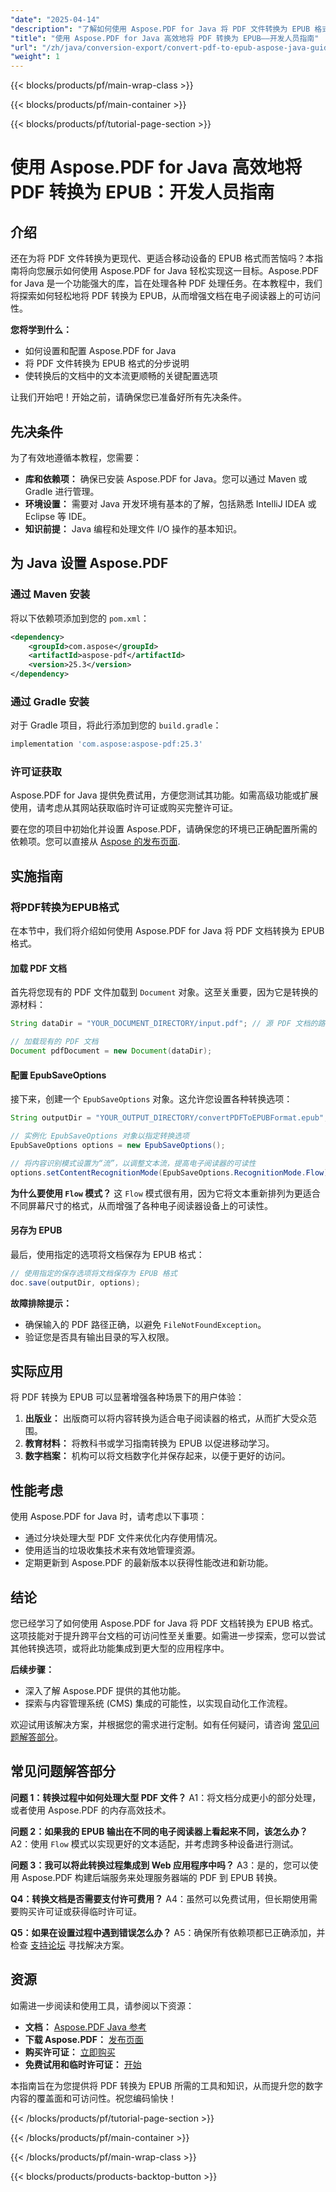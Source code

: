```yaml
---
"date": "2025-04-14"
"description": "了解如何使用 Aspose.PDF for Java 将 PDF 文件转换为 EPUB 格式。本指南提供分步说明、关键配置选项以及优化转换后文档文本流的技巧。"
"title": "使用 Aspose.PDF for Java 高效地将 PDF 转换为 EPUB——开发人员指南"
"url": "/zh/java/conversion-export/convert-pdf-to-epub-aspose-java-guide/"
"weight": 1
---
```


{{< blocks/products/pf/main-wrap-class >}}

{{< blocks/products/pf/main-container >}}

{{< blocks/products/pf/tutorial-page-section >}}
# 使用 Aspose.PDF for Java 高效地将 PDF 转换为 EPUB：开发人员指南

## 介绍

还在为将 PDF 文件转换为更现代、更适合移动设备的 EPUB 格式而苦恼吗？本指南将向您展示如何使用 Aspose.PDF for Java 轻松实现这一目标。Aspose.PDF for Java 是一个功能强大的库，旨在处理各种 PDF 处理任务。在本教程中，我们将探索如何轻松地将 PDF 转换为 EPUB，从而增强文档在电子阅读器上的可访问性。

**您将学到什么：**
- 如何设置和配置 Aspose.PDF for Java
- 将 PDF 文件转换为 EPUB 格式的分步说明
- 使转换后的文档中的文本流更顺畅的关键配置选项

让我们开始吧！开始之前，请确保您已准备好所有先决条件。

## 先决条件
为了有效地遵循本教程，您需要：

- **库和依赖项：** 确保已安装 Aspose.PDF for Java。您可以通过 Maven 或 Gradle 进行管理。
- **环境设置：** 需要对 Java 开发环境有基本的了解，包括熟悉 IntelliJ IDEA 或 Eclipse 等 IDE。
- **知识前提：** Java 编程和处理文件 I/O 操作的基本知识。

## 为 Java 设置 Aspose.PDF

### 通过 Maven 安装
将以下依赖项添加到您的 `pom.xml`：

```xml
<dependency>
    <groupId>com.aspose</groupId>
    <artifactId>aspose-pdf</artifactId>
    <version>25.3</version>
</dependency>
```

### 通过 Gradle 安装
对于 Gradle 项目，将此行添加到您的 `build.gradle`：

```gradle
implementation 'com.aspose:aspose-pdf:25.3'
```

### 许可证获取
Aspose.PDF for Java 提供免费试用，方便您测试其功能。如需高级功能或扩展使用，请考虑从其网站获取临时许可证或购买完整许可证。

要在您的项目中初始化并设置 Aspose.PDF，请确保您的环境已正确配置所需的依赖项。您可以直接从 [Aspose 的发布页面](https://releases。aspose.com/pdf/java/).

## 实施指南

### 将PDF转换为EPUB格式
在本节中，我们将介绍如何使用 Aspose.PDF for Java 将 PDF 文档转换为 EPUB 格式。

#### 加载 PDF 文档
首先将您现有的 PDF 文件加载到 `Document` 对象。这至关重要，因为它是转换的源材料：

```java
String dataDir = "YOUR_DOCUMENT_DIRECTORY/input.pdf"; // 源 PDF 文档的路径

// 加载现有的 PDF 文档
Document pdfDocument = new Document(dataDir);
```

#### 配置 EpubSaveOptions
接下来，创建一个 `EpubSaveOptions` 对象。这允许您设置各种转换选项：

```java
String outputDir = "YOUR_OUTPUT_DIRECTORY/convertPDFToEPUBFormat.epub"; // 转换后的EPUB文件的保存路径

// 实例化 EpubSaveOptions 对象以指定转换选项
EpubSaveOptions options = new EpubSaveOptions();

// 将内容识别模式设置为“流”，以调整文本流，提高电子阅读器的可读性
options.setContentRecognitionMode(EpubSaveOptions.RecognitionMode.Flow);
```

**为什么要使用 `Flow` 模式？**
这 `Flow` 模式很有用，因为它将文本重新排列为更适合不同屏幕尺寸的格式，从而增强了各种电子阅读器设备上的可读性。

#### 另存为 EPUB
最后，使用指定的选项将文档保存为 EPUB 格式：

```java
// 使用指定的保存选项将文档保存为 EPUB 格式
doc.save(outputDir, options);
```

**故障排除提示：**
- 确保输入的 PDF 路径正确，以避免 `FileNotFoundException`。
- 验证您是否具有输出目录的写入权限。

## 实际应用
将 PDF 转换为 EPUB 可以显著增强各种场景下的用户体验：

1. **出版业：** 出版商可以将内容转换为适合电子阅读器的格式，从而扩大受众范围。
2. **教育材料：** 将教科书或学习指南转换为 EPUB 以促进移动学习。
3. **数字档案：** 机构可以将文档数字化并保存起来，以便于更好的访问。

## 性能考虑
使用 Aspose.PDF for Java 时，请考虑以下事项：
- 通过分块处理大型 PDF 文件来优化内存使用情况。
- 使用适当的垃圾收集技术来有效地管理资源。
- 定期更新到 Aspose.PDF 的最新版本以获得性能改进和新功能。

## 结论
您已经学习了如何使用 Aspose.PDF for Java 将 PDF 文档转换为 EPUB 格式。这项技能对于提升跨平台文档的可访问性至关重要。如需进一步探索，您可以尝试其他转换选项，或将此功能集成到更大型的应用程序中。

**后续步骤：**
- 深入了解 Aspose.PDF 提供的其他功能。
- 探索与内容管理系统 (CMS) 集成的可能性，以实现自动化工作流程。

欢迎试用该解决方案，并根据您的需求进行定制。如有任何疑问，请咨询 [常见问题解答部分](#faq-section)。

## 常见问题解答部分
**问题 1：转换过程中如何处理大型 PDF 文件？**
A1：将文档分成更小的部分处理，或者使用 Aspose.PDF 的内存高效技术。

**问题 2：如果我的 EPUB 输出在不同的电子阅读器上看起来不同，该怎么办？**
A2：使用 `Flow` 模式以实现更好的文本适配，并考虑跨多种设备进行测试。

**问题 3：我可以将此转换过程集成到 Web 应用程序中吗？**
A3：是的，您可以使用 Aspose.PDF 构建后端服务来处理服务器端的 PDF 到 EPUB 转换。

**Q4：转换文档是否需要支付许可费用？**
A4：虽然可以免费试用，但长期使用需要购买许可证或获得临时许可证。

**Q5：如果在设置过程中遇到错误怎么办？**
A5：确保所有依赖项都已正确添加，并检查 [支持论坛](https://forum.aspose.com/c/pdf/10) 寻找解决方案。

## 资源
如需进一步阅读和使用工具，请参阅以下资源：
- **文档：** [Aspose.PDF Java 参考](https://reference.aspose.com/pdf/java/)
- **下载 Aspose.PDF：** [发布页面](https://releases.aspose.com/pdf/java/)
- **购买许可证：** [立即购买](https://purchase.aspose.com/buy)
- **免费试用和临时许可证：** [开始](https://releases.aspose.com/pdf/java/)

本指南旨在为您提供将 PDF 转换为 EPUB 所需的工具和知识，从而提升您的数字内容的覆盖面和可访问性。祝您编码愉快！

{{< /blocks/products/pf/tutorial-page-section >}}

{{< /blocks/products/pf/main-container >}}

{{< /blocks/products/pf/main-wrap-class >}}

{{< blocks/products/products-backtop-button >}}
